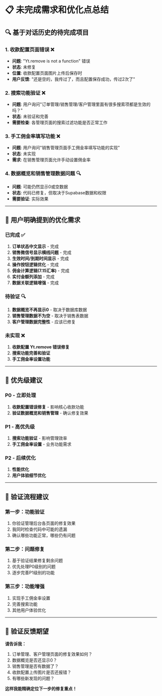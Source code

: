 # 📋 未完成需求和优化点总结

## 🔍 **基于对话历史的待完成项目**

### **1. 收款配置页面错误** ❌
- **问题**: "Yt.remove is not a function" 错误
- **状态**: 未修复
- **位置**: 收款配置页面图片上传后保存时
- **用户反馈**: "还是空的，我传过了，而且配置保存成功，传过2次了"

### **2. 搜索功能验证** ❌  
- **问题**: 用户询问"订单管理/销售管理/客户管理里面有很多搜索项都是生效的吗？"
- **状态**: 未验证和完善
- **需要检查**: 各管理页面的搜索过滤功能是否正常工作

### **3. 手工佣金率填写功能** ❌
- **问题**: 用户询问"销售管理页面手工佣金率填写功能的实现"  
- **状态**: 未实现
- **需求**: 在销售管理页面允许手动设置佣金率

### **4. 数据概览和销售管理数据问题** 🔍
- **问题**: 可能仍然显示0或空数据
- **状态**: 代码已修复，但取决于Supabase数据和权限
- **需要验证**: 实际效果

---

## 🎯 **用户明确提到的优化需求**

### **已完成 ✅**
1. **订单状态中文显示** - 完成
2. **销售微信号显示横线问题** - 完成  
3. **生效时间/到期时间显示** - 完成
4. **操作按钮逻辑优化** - 完成
5. **佣金计算逻辑(7.15汇率)** - 完成
6. **实付金额列添加** - 完成
7. **数据关联逻辑增强** - 完成

### **待验证 🔍**
1. **数据概览不再显示0** - 取决于数据库数据
2. **销售管理数据不为空** - 取决于销售表数据
3. **客户管理数据完整性** - 应该已修复

### **未实现 ❌**
1. **收款配置 Yt.remove 错误修复**
2. **搜索功能完善和验证**  
3. **手工佣金率设置功能**

---

## 🚨 **优先级建议**

### **P0 - 立即处理**
1. **收款配置错误修复** - 影响核心收款功能
2. **验证数据概览和销售管理** - 确认修复效果

### **P1 - 高优先级**
1. **搜索功能验证** - 影响管理效率
2. **手工佣金率设置** - 业务功能需求

### **P2 - 后续优化**
1. **性能优化**
2. **用户体验细节优化**

---

## 🔄 **验证流程建议**

### **第一步：功能验证**
1. 你验证管理后台各页面的修复效果
2. 我同时检查代码中可能的遗漏
3. 确认哪些功能正常，哪些仍有问题

### **第二步：问题修复**
1. 基于验证结果修复剩余问题
2. 优先处理P0级别的问题
3. 逐步完善P1级别的功能

### **第三步：功能增强**
1. 实现手工佣金率设置
2. 完善搜索功能
3. 其他用户体验优化

---

## 📝 **验证反馈期望**

**请告诉我：**
1. 订单管理、客户管理页面的修复效果如何？
2. 数据概览是否还显示0？
3. 销售管理是否有数据了？
4. 收款配置上传图片是否还报错？
5. 有哪些新发现的问题？

**这样我能精确定位下一步的修复重点！**
